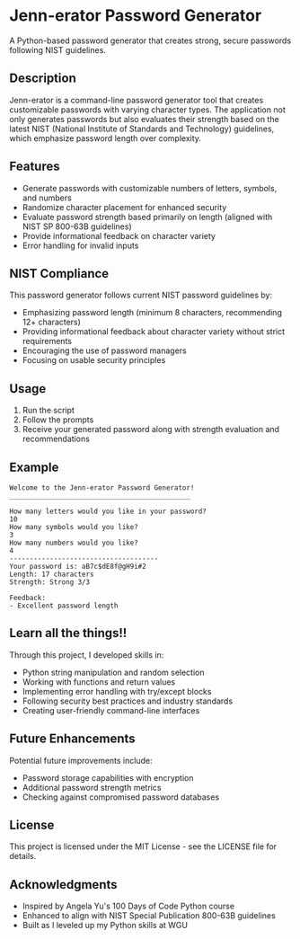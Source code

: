 # Jenn-erator Password Generator

A Python-based password generator that creates strong, secure passwords following NIST guidelines.

## Description

Jenn-erator is a command-line password generator tool that creates customizable passwords with varying character types. The application not only generates passwords but also evaluates their strength based on the latest NIST (National Institute of Standards and Technology) guidelines, which emphasize password length over complexity.

## Features

- Generate passwords with customizable numbers of letters, symbols, and numbers
- Randomize character placement for enhanced security
- Evaluate password strength based primarily on length (aligned with NIST SP 800-63B guidelines)
- Provide informational feedback on character variety
- Error handling for invalid inputs

## NIST Compliance

This password generator follows current NIST password guidelines by:
- Emphasizing password length (minimum 8 characters, recommending 12+ characters)
- Providing informational feedback about character variety without strict requirements
- Encouraging the use of password managers
- Focusing on usable security principles


## Usage

1. Run the script
2. Follow the prompts
3. Receive your generated password along with strength evaluation and recommendations

## Example

```
Welcome to the Jenn-erator Password Generator!
_____________________________________________

How many letters would you like in your password?
10
How many symbols would you like?
3
How many numbers would you like?
4
-------------------------------------
Your password is: aB7c$dE8f@gH9i#2
Length: 17 characters
Strength: Strong 3/3

Feedback:
- Excellent password length
```


## Learn all the things!!

Through this project, I developed skills in:
- Python string manipulation and random selection
- Working with functions and return values
- Implementing error handling with try/except blocks
- Following security best practices and industry standards
- Creating user-friendly command-line interfaces

## Future Enhancements

Potential future improvements include:
- Password storage capabilities with encryption
- Additional password strength metrics
- Checking against compromised password databases

## License

This project is licensed under the MIT License - see the LICENSE file for details.

## Acknowledgments

- Inspired by Angela Yu's 100 Days of Code Python course
- Enhanced to align with NIST Special Publication 800-63B guidelines
- Built as I leveled up my Python skills at WGU


